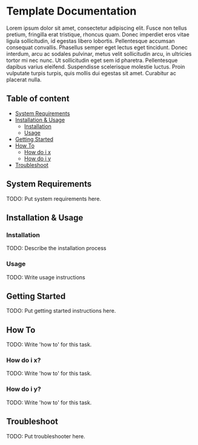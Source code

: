 # Template Documentation
Lorem ipsum dolor sit amet, consectetur adipiscing elit. Fusce non tellus pretium, fringilla erat tristique, rhoncus quam. Donec imperdiet eros vitae ligula sollicitudin, id egestas libero lobortis. Pellentesque accumsan consequat convallis. Phasellus semper eget lectus eget tincidunt. Donec interdum, arcu ac sodales pulvinar, metus velit sollicitudin arcu, in ultricies tortor mi nec nunc. Ut sollicitudin eget sem id pharetra. Pellentesque dapibus varius eleifend. Suspendisse scelerisque molestie luctus. Proin vulputate turpis turpis, quis mollis dui egestas sit amet. Curabitur ac placerat nulla.

## Table of content
- [System Requirements](#system-requirements)
- [Installation & Usage](#installation--usage)
    - [Installation](#installation)
    - [Usage](#usage)
- [Getting Started](#getting-started)
- [How To](#how-to)
  - [How do i x](#how-do-i-x)
  - [How do i y](#how-do-i-y)
- [Troubleshoot](#troubleshoot)

## System Requirements
TODO: Put system requirements here.

## Installation & Usage

### Installation
TODO: Describe the installation process

### Usage
TODO: Write usage instructions

## Getting Started
TODO: Put getting started instructions here.

## How To
TODO: Write 'how to' for this task.

### How do i x?
TODO: Write 'how to' for this task.

### How do i y?
TODO: Write 'how to' for this task.

## Troubleshoot
TODO: Put troubleshooter here.
